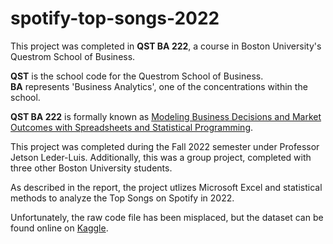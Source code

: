 # spotify-top-songs-2022

This project was completed in **QST BA 222**, a course in Boston University's Questrom School of Business.

**QST** is the school code for the Questrom School of Business.  
**BA** represents 'Business Analytics', one of the concentrations within the school.

**QST BA 222** is formally known as [Modeling Business Decisions and Market Outcomes with Spreadsheets and Statistical Programming](https://www.bu.edu/academics/questrom/courses/qst-ba-222/).

This project was completed during the Fall 2022 semester under Professor Jetson Leder-Luis. Additionally, this was a group project, completed with three other Boston University students.

As described in the report, the project utlizes Microsoft Excel and statistical methods to analyze the Top Songs on Spotify in 2022.

Unfortunately, the raw code file has been misplaced, but the dataset can be found online on [Kaggle](https://www.kaggle.com/datasets/sveta151/spotify-top-chart-songs-2022).

